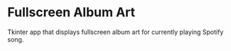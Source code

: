 # Fullscreen Album Art
Tkinter app that displays fullscreen album art for currently playing Spotify song.